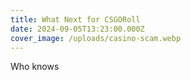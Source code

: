 ```yaml
---
title: What Next for CSGORoll
date: 2024-09-05T13:23:00.000Z
cover_image: /uploads/casino-scam.webp
---
```

Who knows
